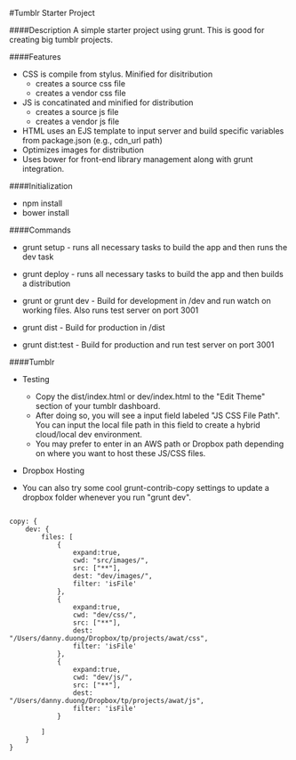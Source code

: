 #Tumblr Starter Project

####Description
A simple starter project using grunt. This is good for creating big tumblr projects.

####Features
* CSS is compile from stylus. Minified for disitribution
    * creates a source css file
    * creates a vendor css file
* JS is concatinated and minified for distribution
    * creates a source js file
    * creates a vendor js file
* HTML uses an EJS template to input server and build specific variables from package.json (e.g., cdn_url path)
* Optimizes images for distribution
* Uses bower for front-end library management along with grunt integration.




####Initialization
* npm install
* bower install


####Commands

* grunt setup - runs all necessary tasks to build the app and then runs the dev task
* grunt deploy - runs all necessary tasks to build the app and then builds a distribution

* grunt or grunt dev - Build for development in /dev and run watch on working files. Also runs test server on port 3001
* grunt dist - Build for production in /dist
* grunt dist:test - Build for production and run test server on port 3001

####Tumblr

* Testing
    * Copy the dist/index.html or dev/index.html to the "Edit Theme" section of your tumblr dashboard.
    * After doing so, you will see a input field labeled "JS CSS File Path". You can input the local file path in this field to create a hybrid cloud/local dev environment.
    * You may prefer to enter in an AWS path or Dropbox path depending on where you want to host these JS/CSS files.
    
* Dropbox Hosting
* You can also try some cool grunt-contrib-copy settings to update a dropbox folder whenever you run "grunt dev".
<pre><code>
copy: {
    dev: {
        files: [
            {
                expand:true,
                cwd: "src/images/",
                src: ["**"],
                dest: "dev/images/",
                filter: 'isFile'
            },
            {
                expand:true,
                cwd: "dev/css/",
                src: ["**"],
                dest: "/Users/danny.duong/Dropbox/tp/projects/awat/css",
                filter: 'isFile'
            },
            {
                expand:true,
                cwd: "dev/js/",
                src: ["**"],
                dest: "/Users/danny.duong/Dropbox/tp/projects/awat/js",
                filter: 'isFile'
            }

        ]
    }
}
</code></pre>